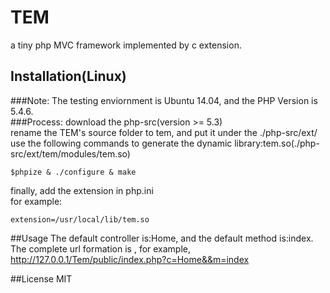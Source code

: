 # TEM
a tiny php MVC framework implemented by c extension.
## Installation(Linux)
###Note:
The testing enviornment is Ubuntu 14.04, and the PHP Version is 5.4.6. <br>
###Process:
download the php-src(version >= 5.3)<br>
rename the TEM's source folder to tem, and put it under the ./php-src/ext/<br>
use the following commands to generate the dynamic library:tem.so(./php-src/ext/tem/modules/tem.so)
```
$phpize & ./configure & make
```
finally, add the extension in php.ini<br>
for example:
```
extension=/usr/local/lib/tem.so
```

##Usage
The default controller is:Home, and the default method is:index.<br>
The complete url formation is , for example, http://127.0.0.1/Tem/public/index.php?c=Home&&m=index

##License
MIT
